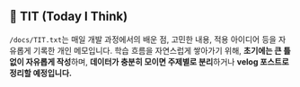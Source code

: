 ## 📝 TIT (Today I Think)

`/docs/TIT.txt`는 매일 개발 과정에서의 배운 점, 고민한 내용, 적용 아이디어 등을 자유롭게 기록한 개인 메모입니다.
학습 흐름을 자연스럽게 쌓아가기 위해, **초기에는 큰 틀 없이 자유롭게 작성**하며,
**데이터가 충분히 모이면 주제별로 분리**하거나 **velog 포스트로 정리할 예정입니다.**